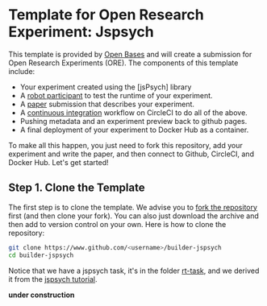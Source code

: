 # Template for Open Research Experiment: Jspsych

This template is provided by [Open Bases](https://openbases.github.io) and 
will create a submission for Open Research Experiments (ORE).
The components of this template include:

 - Your experiment created using the [jsPsych] library
 - A [robot participant](https://github.com/expfactory/expfactory-robots) to test the runtime of your experiment.
 - A [paper](paper) submission that describes your experiment.
 - A [continuous integration](.circleci/config.yml) workflow on CircleCI to do all of the above.
 - Pushing metadata and an experiment preview back to github pages.
 - A final deployment of your experiment to Docker Hub as a container.

To make all this happen, you just need to fork this repository, add your experiment and write the paper,
and then connect to Github, CircleCI, and Docker Hub. Let's get started!

## Step 1. Clone the Template

The first step is to clone the template. We advise you to 
[fork the repository](https://www.github.com/openbases/builder-jspsych) first 
(and then clone your fork). You can also just download the archive and then
add to version control on your own. Here is how to clone the repository:

```bash
git clone https://www.github.com/<username>/builder-jspsych
cd builder-jspsych
```

Notice that we have a jspsych task, it's in the folder [rt-task](rt-task),
and we derived it from the [jspsych tutorial](https://www.jspsych.org/tutorials/rt-task/).


**under construction**
